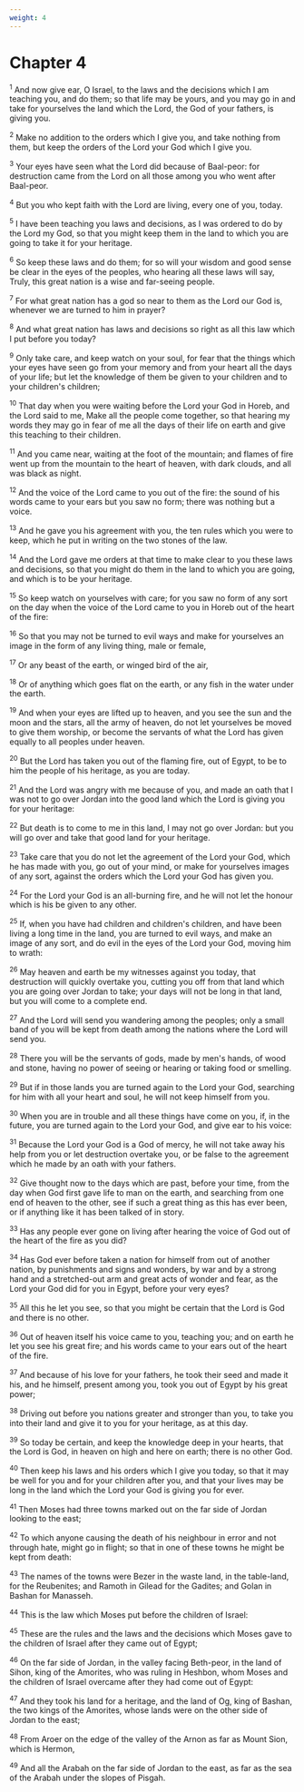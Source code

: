 ```yaml
---
weight: 4
---
```


# Chapter 4

<sup>1</sup> And now give ear, O Israel, to the laws and the decisions which I am teaching you, and do them; so that life may be yours, and you may go in and take for yourselves the land which the Lord, the God of your fathers, is giving you. 

<sup>2</sup> Make no addition to the orders which I give you, and take nothing from them, but keep the orders of the Lord your God which I give you. 

<sup>3</sup> Your eyes have seen what the Lord did because of Baal-peor: for destruction came from the Lord on all those among you who went after Baal-peor. 

<sup>4</sup> But you who kept faith with the Lord are living, every one of you, today. 

<sup>5</sup> I have been teaching you laws and decisions, as I was ordered to do by the Lord my God, so that you might keep them in the land to which you are going to take it for your heritage. 

<sup>6</sup> So keep these laws and do them; for so will your wisdom and good sense be clear in the eyes of the peoples, who hearing all these laws will say, Truly, this great nation is a wise and far-seeing people. 

<sup>7</sup> For what great nation has a god so near to them as the Lord our God is, whenever we are turned to him in prayer? 

<sup>8</sup> And what great nation has laws and decisions so right as all this law which I put before you today? 

<sup>9</sup> Only take care, and keep watch on your soul, for fear that the things which your eyes have seen go from your memory and from your heart all the days of your life; but let the knowledge of them be given to your children and to your children's children; 

<sup>10</sup> That day when you were waiting before the Lord your God in Horeb, and the Lord said to me, Make all the people come together, so that hearing my words they may go in fear of me all the days of their life on earth and give this teaching to their children. 

<sup>11</sup> And you came near, waiting at the foot of the mountain; and flames of fire went up from the mountain to the heart of heaven, with dark clouds, and all was black as night. 

<sup>12</sup> And the voice of the Lord came to you out of the fire: the sound of his words came to your ears but you saw no form; there was nothing but a voice. 

<sup>13</sup> And he gave you his agreement with you, the ten rules which you were to keep, which he put in writing on the two stones of the law. 

<sup>14</sup> And the Lord gave me orders at that time to make clear to you these laws and decisions, so that you might do them in the land to which you are going, and which is to be your heritage. 

<sup>15</sup> So keep watch on yourselves with care; for you saw no form of any sort on the day when the voice of the Lord came to you in Horeb out of the heart of the fire: 

<sup>16</sup> So that you may not be turned to evil ways and make for yourselves an image in the form of any living thing, male or female, 

<sup>17</sup> Or any beast of the earth, or winged bird of the air, 

<sup>18</sup> Or of anything which goes flat on the earth, or any fish in the water under the earth. 

<sup>19</sup> And when your eyes are lifted up to heaven, and you see the sun and the moon and the stars, all the army of heaven, do not let yourselves be moved to give them worship, or become the servants of what the Lord has given equally to all peoples under heaven. 

<sup>20</sup> But the Lord has taken you out of the flaming fire, out of Egypt, to be to him the people of his heritage, as you are today. 

<sup>21</sup> And the Lord was angry with me because of you, and made an oath that I was not to go over Jordan into the good land which the Lord is giving you for your heritage: 

<sup>22</sup> But death is to come to me in this land, I may not go over Jordan: but you will go over and take that good land for your heritage. 

<sup>23</sup> Take care that you do not let the agreement of the Lord your God, which he has made with you, go out of your mind, or make for yourselves images of any sort, against the orders which the Lord your God has given you. 

<sup>24</sup> For the Lord your God is an all-burning fire, and he will not let the honour which is his be given to any other. 

<sup>25</sup> If, when you have had children and children's children, and have been living a long time in the land, you are turned to evil ways, and make an image of any sort, and do evil in the eyes of the Lord your God, moving him to wrath: 

<sup>26</sup> May heaven and earth be my witnesses against you today, that destruction will quickly overtake you, cutting you off from that land which you are going over Jordan to take; your days will not be long in that land, but you will come to a complete end. 

<sup>27</sup> And the Lord will send you wandering among the peoples; only a small band of you will be kept from death among the nations where the Lord will send you. 

<sup>28</sup> There you will be the servants of gods, made by men's hands, of wood and stone, having no power of seeing or hearing or taking food or smelling. 

<sup>29</sup> But if in those lands you are turned again to the Lord your God, searching for him with all your heart and soul, he will not keep himself from you. 

<sup>30</sup> When you are in trouble and all these things have come on you, if, in the future, you are turned again to the Lord your God, and give ear to his voice: 

<sup>31</sup> Because the Lord your God is a God of mercy, he will not take away his help from you or let destruction overtake you, or be false to the agreement which he made by an oath with your fathers. 

<sup>32</sup> Give thought now to the days which are past, before your time, from the day when God first gave life to man on the earth, and searching from one end of heaven to the other, see if such a great thing as this has ever been, or if anything like it has been talked of in story. 

<sup>33</sup> Has any people ever gone on living after hearing the voice of God out of the heart of the fire as you did? 

<sup>34</sup> Has God ever before taken a nation for himself from out of another nation, by punishments and signs and wonders, by war and by a strong hand and a stretched-out arm and great acts of wonder and fear, as the Lord your God did for you in Egypt, before your very eyes? 

<sup>35</sup> All this he let you see, so that you might be certain that the Lord is God and there is no other. 

<sup>36</sup> Out of heaven itself his voice came to you, teaching you; and on earth he let you see his great fire; and his words came to your ears out of the heart of the fire. 

<sup>37</sup> And because of his love for your fathers, he took their seed and made it his, and he himself, present among you, took you out of Egypt by his great power; 

<sup>38</sup> Driving out before you nations greater and stronger than you, to take you into their land and give it to you for your heritage, as at this day. 

<sup>39</sup> So today be certain, and keep the knowledge deep in your hearts, that the Lord is God, in heaven on high and here on earth; there is no other God. 

<sup>40</sup> Then keep his laws and his orders which I give you today, so that it may be well for you and for your children after you, and that your lives may be long in the land which the Lord your God is giving you for ever. 

<sup>41</sup> Then Moses had three towns marked out on the far side of Jordan looking to the east; 

<sup>42</sup> To which anyone causing the death of his neighbour in error and not through hate, might go in flight; so that in one of these towns he might be kept from death: 

<sup>43</sup> The names of the towns were Bezer in the waste land, in the table-land, for the Reubenites; and Ramoth in Gilead for the Gadites; and Golan in Bashan for Manasseh. 

<sup>44</sup> This is the law which Moses put before the children of Israel: 

<sup>45</sup> These are the rules and the laws and the decisions which Moses gave to the children of Israel after they came out of Egypt; 

<sup>46</sup> On the far side of Jordan, in the valley facing Beth-peor, in the land of Sihon, king of the Amorites, who was ruling in Heshbon, whom Moses and the children of Israel overcame after they had come out of Egypt: 

<sup>47</sup> And they took his land for a heritage, and the land of Og, king of Bashan, the two kings of the Amorites, whose lands were on the other side of Jordan to the east; 

<sup>48</sup> From Aroer on the edge of the valley of the Arnon as far as Mount Sion, which is Hermon, 

<sup>49</sup> And all the Arabah on the far side of Jordan to the east, as far as the sea of the Arabah under the slopes of Pisgah. 


